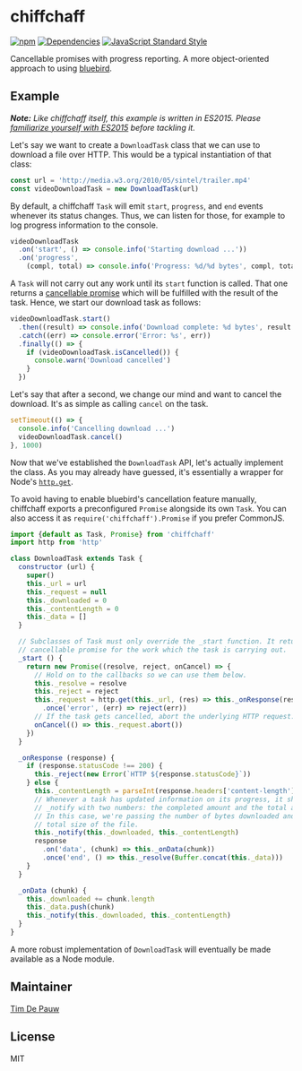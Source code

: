 # chiffchaff

[![npm](https://img.shields.io/npm/v/chiffchaff.svg)](https://www.npmjs.com/package/chiffchaff) [![Dependencies](https://img.shields.io/david/zentrick/chiffchaff.svg)](https://david-dm.org/zentrick/chiffchaff) [![JavaScript Standard Style](https://img.shields.io/badge/code%20style-standard-brightgreen.svg)](http://standardjs.com/)

Cancellable promises with progress reporting. A more object-oriented approach to
using [bluebird](http://bluebirdjs.com/).

## Example

_**Note:** Like chiffchaff itself, this example is written in ES2015. Please
[familiarize yourself with ES2015](https://babeljs.io/docs/learn-es2015/) before
tackling it._

Let's say we want to create a `DownloadTask` class that we can use to download
a file over HTTP. This would be a typical instantiation of that class:

```js
const url = 'http://media.w3.org/2010/05/sintel/trailer.mp4'
const videoDownloadTask = new DownloadTask(url)
```

By default, a chiffchaff `Task` will emit `start`, `progress`, and `end` events
whenever its status changes. Thus, we can listen for those, for example to log
progress information to the console.

```js
videoDownloadTask
  .on('start', () => console.info('Starting download ...'))
  .on('progress',
    (compl, total) => console.info('Progress: %d/%d bytes', compl, total))
```

A `Task` will not carry out any work until its `start` function is called. That
one returns a
[cancellable promise](http://bluebirdjs.com/docs/api/cancellation.html)
which will be fulfilled with the result of the task. Hence, we start our
download task as follows:

```js
videoDownloadTask.start()
  .then((result) => console.info('Download complete: %d bytes', result.length))
  .catch((err) => console.error('Error: %s', err))
  .finally(() => {
    if (videoDownloadTask.isCancelled()) {
      console.warn('Download cancelled')
    }
  })
```

Let's say that after a second, we change our mind and want to cancel the
download. It's as simple as calling `cancel` on the task.

```js
setTimeout(() => {
  console.info('Cancelling download ...')
  videoDownloadTask.cancel()
}, 1000)
```

Now that we've established the `DownloadTask` API, let's actually implement the
class. As you may already have guessed, it's essentially a wrapper for Node's
[`http.get`](https://nodejs.org/api/http.html#http_http_get_options_callback).

To avoid having to enable bluebird's cancellation feature manually, chiffchaff
exports a preconfigured `Promise` alongside its own `Task`. You can also access
it as `require('chiffchaff').Promise` if you prefer CommonJS.

```js
import {default as Task, Promise} from 'chiffchaff'
import http from 'http'

class DownloadTask extends Task {
  constructor (url) {
    super()
    this._url = url
    this._request = null
    this._downloaded = 0
    this._contentLength = 0
    this._data = []
  }

  // Subclasses of Task must only override the _start function. It returns a
  // cancellable promise for the work which the task is carrying out.
  _start () {
    return new Promise((resolve, reject, onCancel) => {
      // Hold on to the callbacks so we can use them below.
      this._resolve = resolve
      this._reject = reject
      this._request = http.get(this._url, (res) => this._onResponse(res))
        .once('error', (err) => reject(err))
      // If the task gets cancelled, abort the underlying HTTP request.
      onCancel(() => this._request.abort())
    })
  }

  _onResponse (response) {
    if (response.statusCode !== 200) {
      this._reject(new Error(`HTTP ${response.statusCode}`))
    } else {
      this._contentLength = parseInt(response.headers['content-length'], 10)
      // Whenever a task has updated information on its progress, it should call
      // _notify with two numbers: the completed amount and the total amount.
      // In this case, we're passing the number of bytes downloaded and the
      // total size of the file.
      this._notify(this._downloaded, this._contentLength)
      response
        .on('data', (chunk) => this._onData(chunk))
        .once('end', () => this._resolve(Buffer.concat(this._data)))
    }
  }

  _onData (chunk) {
    this._downloaded += chunk.length
    this._data.push(chunk)
    this._notify(this._downloaded, this._contentLength)
  }
}
```

A more robust implementation of `DownloadTask` will eventually be made available
as a Node module.

## Maintainer

[Tim De Pauw](https://github.com/timdp)

## License

MIT
